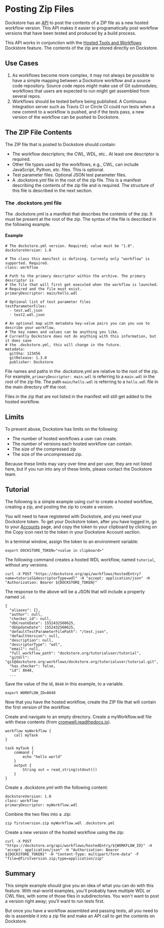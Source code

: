 # Posting Zip Files

Dockstore has an [API](https://dockstore.org/api/static/swagger-ui/index.html#/hosted/addZip)
to post the contents of a ZIP file as a new hosted workflow version. This API makes it easier to
programatically post workflow versions that have been tested and produced by a build process.

This API works in conjunction with the 
[Hosted Tools and Workflows](../getting-started/hosted-tools-and-workflows/)
Dockstore feature. The contents of the zip are stored directly on Dockstore.

## Use Cases

1. As workflows become more complex, it may not always be possible to have a simple mapping
between a Dockstore workflow and a source code repository. Source code repos
might make use of Git submodules; workflows that users are expected to run might get assembled
from several repos.
2. Workflows should be tested before being published. A Continuous Integration server such
as Travis CI or Circle CI could run tests when a new commit to a workflow is pushed,
and if the tests pass, a new version of the workflow can be pushed to Dockstore.

## The ZIP File Contents

The ZIP file that is posted to Dockstore should contain:

* The workflow descriptors; the CWL, WDL, etc.. At least one descriptor is required.
* Other file types used by the workflows, e.g., CWL, can include JavaScript, Python, etc.
files. This is optional.
* Test parameter files. Optional JSON test parameter files.
* A .dockstore.yml file in the root of the zip file. This is a manifest describing the 
contents of the zip file and is required. The structure of this file is described in
the next section.

### The .dockstore.yml file

The .dockstore.yml is a manifest that describes the contents of the zip. It must be
present at the root of the zip. The syntax of the file is described in the
following example.

#### Example

```
# The dockstore.yml version. Required; value must be "1.0".
dockstoreVersion: 1.0

# The class this manifest is defining. Currenly only "workflow" is supported. Required.
class: workflow

# Path to the primary descriptor within the archive. The primary descriptor is
# the file that will first get executed when the workflow is launched.
# Required and the file must exist.
primaryDescriptor: main/hello.wdl

# Optional list of test parameter files
testParameterFiles:
  - test.wdl.json
  - test2.wdl.json

# An optional map with metadata key-value pairs you can you use to describe your workflow.
# The key names and values can be anything you like.
# Currently Dockstore does not do anything with this information, but it does save
# the .dockstore.yml, this will change in the future.
metadata:
  gitSha: 123456
  gitRelease: 1.3.0
  publisher: Dockstore
```

File names and paths in the .dockstore.yml are relative to the root of the zip. For
example, `primaryDescriptor: main.wdl` is referring to a `main.wdl` in the root of the
zip file. The path `main/hello.wdl` is referring to a `hello.wdl` file in the main 
directory off the root.

Files in the zip that are not listed in the manifest will still get added to the hosted
workflow.

## Limits

To prevent abuse, Dockstore has limits on the following:

* The number of hosted workflows a user can create.
* The number of versions each hosted workflow can contain.
* The size of the compressed zip
* The size of the uncompressed zip.

Because these limits may vary over time and per user, they are not listed here, but if you run into any of these
limits, please contact the Dockstore team.

## Tutorial

The following is a simple example using curl to create a hosted workflow, creating a zip, and posting the zip
to create a version.

You will need to have registered with Dockstore, and you need your Dockstore token. To get
your Dockstore token, after you have logged in, go to your 
[Accounts](https://dockstore.org/accounts) page, and copy the token to your
clipboard by clicking on the Copy icon next to the token in your Dockstore Account section.

In a terminal window, assign the token to an environment variable:

```
export DOCKSTORE_TOKEN="<value in clipboard>"
```

The following command creates a hosted WDL workflow, named `tutorial`, without any versions.

```
curl -X POST "https://dockstore.org/api/workflows/hostedEntry?name=tutorial&descriptorType=wdl" -H "accept: application/json" -H "Authorization: Bearer ${DOCKSTORE_TOKEN}"
```

The response to the above will be a JSON that will include a property named `id`.
```
{
  "aliases": {},
  "author": null,
  "checker_id": null,
  "dbCreateDate": 1552432560625,
  "dbUpdateDate": 1552432560625,
  "defaultTestParameterFilePath": "/test.json",
  "defaultVersion": null,
  "description": null,
  "descriptorType": "wdl",
  "email": null,
  "full_workflow_path": "dockstore.org/tutorialuser/tutorial",
  "gitUrl": "git@dockstore.org:workflows/dockstore.org/tutorialuser/tutorial.git",
  "has_checker": false,
  "id": 8648,
  ...
```

Save the value of the id, `8648` in this example, to a variable.


```
export WORKFLOW_ID=8648
```

Now that you have the hosted workflow, create the ZIP file that will contain the first version of the workflow.

Create and navigate to an empty directory. Create a myWorkflow.wdl file with these contents (from 
[cromwell.readthedocs.io](https://cromwell.readthedocs.io/en/develop/tutorials/FiveMinuteIntro/)).

```
workflow myWorkflow {
    call myTask
}

task myTask {
    command {
        echo "hello world"
    }
    output {
        String out = read_string(stdout())
    }
}
```
Create a .dockstore.yml with the following content:

```
dockstoreVersion: 1.0
class: workflow
primaryDescriptor: myWorkflow.wdl
```

Combine the two files into a .zip:

```
zip firstversion.zip myWorkflow.wdl .dockstore.yml
```

Create a new version of the hosted workflow using the zip:

```
curl -X POST "https://dockstore.org/api/workflows/hostedEntry/${WORKFLOW_ID}" -H "accept: application/json" -H "Authorization: Bearer ${DOCKSTORE_TOKEN}" -H "Content-Type: multipart/form-data" -F "file=@firstversion.zip;type=application/zip"
```

## Summary

This simple example should give you an idea of what you can do with this feature. With real-world
examples, you'll probably have multiple WDL or CWL files, with some of those files in
subdirectories. You won't want to post a version right away; you'll want to run tests first.

But once you have a workflow assembled and passing tests, all you need to do is assemble it
into a zip file and make an API call to get the contents on Dockstore.
